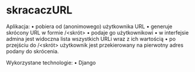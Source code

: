 # skracaczURL

Aplikacja:
• pobiera od (anonimowego) użytkownika URL
• generuje skrócony URL w formie <twoja domena>/<skrót>
• podaje go użytkownikowi
• w interfejsie admina jest widoczna lista wszystkich URLi wraz z ich wartością
• po przejściu do <twoja domena>/<skrót> użytkownik jest przekierowany na pierwotny adres podany do skrócenia.

Wykorzystane technologie:
• Django
